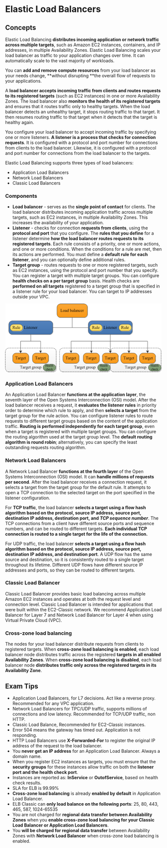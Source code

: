 # Elastic Load Balancers
## Concepts
Elastic Load Balancing **distributes incoming application or network traffic across multiple targets**, such as Amazon EC2 instances, containers, and IP addresses, in multiple Availability Zones. Elastic Load Balancing scales your load balancer as traffic to your application changes over time. It can automatically scale to the vast majority of workloads.

You can **add and remove compute resources** from your load balancer as your needs change, **without disrupting **the overall flow of requests to your applications.

A **load balancer accepts incoming traffic from clients and routes requests to its registered targets** (such as EC2 instances) in one or more Availability Zones. The load balancer also **monitors the health of its registered targets** and ensures that it routes traffic only to healthy targets. When the load balancer detects an unhealthy target, it stops routing traffic to that target. It then resumes routing traffic to that target when it detects that the target is healthy again.

You configure your load balancer to accept incoming traffic by specifying one or more listeners. **A listener is a process that checks for connection requests**. It is configured with a protocol and port number for connections from clients to the load balancer. Likewise, it is configured with a protocol and port number for connections from the load balancer to the targets.

Elastic Load Balancing supports three types of load balancers:
* Application Load Balancers
* Network Load Balancers
* Classic Load Balancers

### Components
* **Load balancer** - serves as the **single point of contact** for clients. The load balancer distributes incoming application traffic across multiple targets, such as EC2 instances, in multiple Availability Zones. This increases the availability of your application. 
* **Listener** - checks for connection **requests from clients**, using the **protocol and port** that you configure. The **rules that you define** for a listener determine **how the load balancer routes requests to its registered targets**. Each rule consists of a priority, one or more actions, and one or more conditions. When the conditions for a rule are met, then its actions are performed. You must define a **default rule for each listener**, and you can optionally define additional rules.
* **Target group** - routes requests to one or more registered targets, such as EC2 instances, using the protocol and port number that you specify. You can register a target with multiple target groups. You can configure **health checks on a per target group** basis. Health checks are **performed on all targets** registered to a target group that is specified in a listener rule for your load balancer. You can target to IP addresses outside your VPC. 

![ALB](./component_architecture.png)

### Application Load Balancers
An Application Load Balancer **functions at the application layer**, the seventh layer of the Open Systems Interconnection (OSI) model. After the load balancer receives a request, it **evaluates the listener rules** in priority order to determine which rule to apply, and then **selects a target** from the target group for the rule action. You can configure listener rules to route requests to different target groups based on the content of the application traffic. **Routing is performed independently for each target group**, even when a target is registered with multiple target groups. You can configure the routing algorithm used at the target group level. The **default routing algorithm is round robin**; alternatively, you can specify the least outstanding requests routing algorithm.

### Network Load Balancers
A Network Load Balancer **functions at the fourth layer** of the Open Systems Interconnection (OSI) model. It can **handle millions of requests per second**. After the load balancer receives a connection request, it selects a target from the target group for the default rule. It attempts to open a TCP connection to the selected target on the port specified in the listener configuration.

For **TCP traffic**, the load balancer **selects a target using a flow hash algorithm based on the protocol, source IP address, source port, destination IP address, destination port, and ***TCP sequence number*****. The TCP connections from a client have different source ports and sequence numbers, and can be routed to different targets. **Each individual TCP connection is routed to a single target for the life of the connection.**

For UDP traffic, the load balancer **selects a target using a flow hash algorithm based on the protocol, source IP address, source port, destination IP address, and destination port**. A UDP flow has the same source and destination, so it is consistently routed to a single target throughout its lifetime. Different UDP flows have different source IP addresses and ports, so they can be routed to different targets.

### Classic Load Balancer
Classic Load Balancer provides basic load balancing across multiple Amazon EC2 instances and operates at both the request level and connection level. Classic Load Balancer is intended for applications that were built within the EC2-Classic network. We recommend Application Load Balancer for Layer 7 and Network Load Balancer for Layer 4 when using Virtual Private Cloud (VPC).



### Cross-zone load balancing
The nodes for your load balancer distribute requests from clients to registered targets. When **cross-zone load balancing is enabled**, each load balancer node distributes traffic across the registered **targets in all enabled Availability Zones**. When **cross-zone load balancing is disabled**, each load balancer node **distributes traffic only across the registered targets in its Availability Zone**.


## Exam Tips
* Application Load Balancers, for L7 decisions. Act like a reverse proxy. Recommended for any VPC application.
* Network Load Balancers for TPC/UDP traffic, supports millions of connections and low latency. Recommended for TCP/UDP traffic, non HTTP.
* Classic Load Balance, Recommended for EC2-Classic instances.
* Error 504 means the gateway has timed out. Application is not responding.
* HTTP Load Balancers use **X-Forwarded-For** to register the original IP address of the request to the load balancer.
* You **never get an IP address** for an Application Load Balancer. Always a domain name.
* When you register EC2 instances as targets, you must ensure that the **security groups** for these instances allow traffic on both the **listener port and the health check port**.
* Instances are reported as: **InService** or **OutofService**, based on health check results. 
* SLA for ELB is 99.99%
* **Cross-zone load balancing** is already **enabled by default** in Application Load Balancer.
* ELB Classic can **only load balance on the following ports**: 25, 80, 443, 465, 587, 1024-65535
*  You are not charged for **regional data transfer between Availability Zones** when you **enable cross-zone load balancing for your Classic Load Balancer or Application Load Balancers**.
*  You **will be charged for regional data transfer** between Availability Zones with **Network Load Balancer** when cross-zone load balancing is enabled.